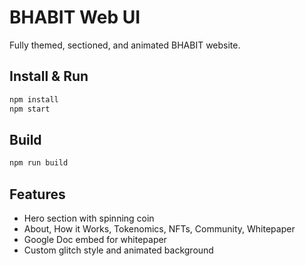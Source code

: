 # BHABIT Web UI

Fully themed, sectioned, and animated BHABIT website.

## Install & Run

```bash
npm install
npm start
```

## Build

```bash
npm run build
```

## Features

- Hero section with spinning coin
- About, How it Works, Tokenomics, NFTs, Community, Whitepaper
- Google Doc embed for whitepaper
- Custom glitch style and animated background